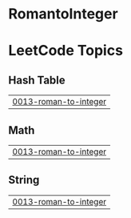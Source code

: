 # RomantoInteger
<!---LeetCode Topics Start-->
# LeetCode Topics
## Hash Table
|  |
| ------- |
| [0013-roman-to-integer](https://github.com/saraoraib/RomantoInteger/tree/master/0013-roman-to-integer) |
## Math
|  |
| ------- |
| [0013-roman-to-integer](https://github.com/saraoraib/RomantoInteger/tree/master/0013-roman-to-integer) |
## String
|  |
| ------- |
| [0013-roman-to-integer](https://github.com/saraoraib/RomantoInteger/tree/master/0013-roman-to-integer) |
<!---LeetCode Topics End-->